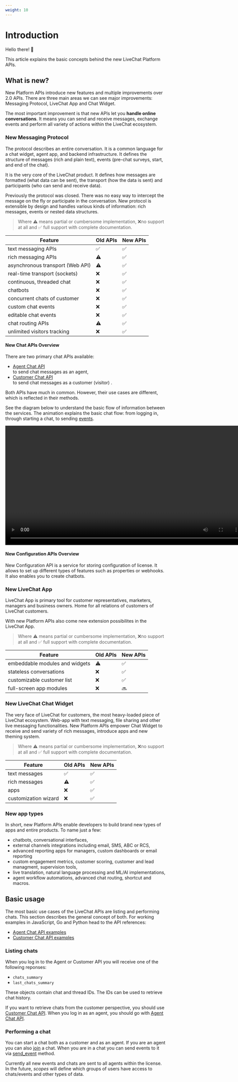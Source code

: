 ```yaml
---
weight: 10
---
```


# Introduction

Hello there! 👋

This article explains the basic concepts behind the new LiveChat Platform APIs.

## What is new?

New Platform APIs introduce new features and multiple improvements over 2.0 APIs. There are three main areas we can see major improvements: Messaging Protocol, LiveChat App and Chat Widget.

The most important improvement is that new APIs let you **handle online conversations**. It means you can send and receive messages, exchange events and perform all variety of actions within the LiveChat ecosystem.

### New Messaging Protocol

The protocol describes an entire conversation. It is a common language for a chat widget, agent app, and backend infrastructure. It defines the structure of messages (rich and plain text), events (pre-chat surveys, start, and end of the chat).

It is the very core of the LiveChat product. It defines how messages are formatted (what data can be sent), the transport (how the data is sent) and participants (who can send and receive data).

Previously the protocol was closed. There was no easy way to intercept the message on the fly or participate in the conversation. New protocol is extensible by design and handles various kinds of information: rich messages, events or nested data structures.

> Where ⚠️ means partial or cumbersome implementation, ❌no support at all and ✅ full support with complete documentation.

| Feature                          | Old APIs | New APIs |
| -------------------------------- | -------- | -------- |
| text messaging APIs              | ✅       | ✅       |
| rich messaging APIs              | ️️⚠️     | ✅       |
| asynchronous transport (Web API) | ️⚠️      | ✅       |
| real-time transport (sockets)    | ❌       | ✅       |
| continuous, threaded chat        | ❌       | ✅       |
| chatbots                         | ❌       | ✅       |
| concurrent chats of customer     | ❌       | ✅       |
| custom chat events               | ️❌      | ✅       |
| editable chat events             | ❌       | ✅       |
| chat routing APIs                | ️⚠️      | ✅       |
| unlimited visitors tracking      | ❌       | ✅       |

#### New Chat APIs Overview

There are two primary chat APIs available:

- [Agent Chat API](../agent-chat-api)<br/>to send chat messages as an agent,
- [Customer Chat API](../customer-chat-api)<br/> to send chat messages as a customer (visitor) .

Both APIs have much in common. However, their use cases are different, which is reflected in their methods.

See the diagram below to understand the basic flow of information between the services. The animation explains the basic chat flow: from logging in, through starting a chat, to sending [events](#events).

<video loop width="750" height="500" style="height: auto;" controls>
<source type="video/mp4" src="/beta-docs/platform-overview/images/simple_event_schema.mp4">
</video>

#### New Configuration APIs Overview

New Configuration API is a service for storing configuration of license. It allows to set up different types of features such as properties or webhooks. It also enables you to create chatbots.

### New LiveChat App

LiveChat App is primary tool for customer representatives, marketers, managers and business owners. Home for all relations of customers of LiveChat customers.

With new Platform APIs also come new extension possibilites in the LiveChat App.

> Where ⚠️ means partial or cumbersome implementation, ❌no support at all and ✅ full support with complete documentation.

| Feature                        | Old APIs | New APIs |
| ------------------------------ | -------- | -------- |
| embeddable modules and widgets | ️️⚠️     | ✅       |
| stateless conversations        | ❌       | ✅       |
| customizable customer list     | ️️❌     | ✅       |
| full-screen app modules        | ️️❌     | 🔜       |

### New LiveChat Chat Widget

The very face of LiveChat for customers, the most heavy-loaded piece of LiveChat ecosystem. Web-app with text messaging, file sharing and other live messaging functionalities. New Platform APIs empower Chat Widget to receive and send variety of rich messages, introduce apps and new theming system.

> Where ⚠️ means partial or cumbersome implementation, ❌no support at all and ✅ full support with complete documentation.

| Feature              | Old APIs | New APIs |
| -------------------- | -------- | -------- |
| text messages        | ✅       | ✅       |
| rich messages        | ️️⚠️     | ✅       |
| apps                 | ❌       | ✅       |
| customization wizard | ❌       | ✅       |

### New app types

In short, new Platform APIs enable developers to build brand new types of apps and entire products. To name just a few:

- chatbots, conversational interfaces,
- external channels integrations including email, SMS, ABC or RCS,
- advanced reporting apps for managers, custom dashboards or email reporting
- custom engagement metrics, customer scoring, customer and lead managment, supervision tools,
- live translation, natural language processing and ML/AI implementations,
- agent workflow automations, advanced chat routing, shortcut and macros.

## Basic usage

The most basic use cases of the LiveChat APIs are listing and performing chats. This section describes the general concept of both. For working examples in JavaScript, Go and Python head to the API references:

- [Agent Chat API examples](../agent-chat-api/#examples)
- [Customer Chat API examples](../customer-chat-api/#examples)

### Listing chats

When you log in to the Agent or Customer API you will receive one of the following reponses:

- `chats_summary`
- `last_chats_summary`

These objects contain chat and thread IDs. The IDs can be used to retrieve chat history.

If you want to retrieve chats from the customer perspective, you should use [Customer Chat API](../customer-chat-api). When you log in as an agent, you should go with [Agent Chat API](../agent-chat-api).

### Performing a chat

You can start a chat both as a customer and as an agent. If you are an agent you can also [join](../agent-chat-api/#add-user-to-chat) a chat. When you are in a chat you can send events to it via [send_event](../agent-chat-api/#send-event) method.

Currently all new events and chats are sent to all agents within the license. In the future, _scopes_ will define which groups of users have access to chats/events and other types of data.
